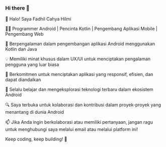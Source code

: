 ### Hi there 👋

👋 Halo! Saya Fadhil Cahya Hilmi

👨‍💻 Programmer Android | Pencinta Kotlin | Pengembang Aplikasi Mobile | Pengembang Web

🔧 Berpengalaman dalam pengembangan aplikasi Android menggunakan Kotlin dan Java

💡 Memiliki minat khusus dalam UX/UI untuk menciptakan pengalaman pengguna yang luar biasa

📱 Berkomitmen untuk menciptakan aplikasi yang responsif, efisien, dan dapat diandalkan

🌱 Selalu belajar dan mengeksplorasi teknologi terbaru dalam ekosistem Android

🔍 Saya terbuka untuk kolaborasi dan kontribusi dalam proyek-proyek yang menantang di dunia Android

📫 Jika Anda ingin berkolaborasi atau memiliki pertanyaan, jangan ragu untuk menghubungi saya melalui email atau melalui platform ini!

Keep coding, keep building! 🚀


